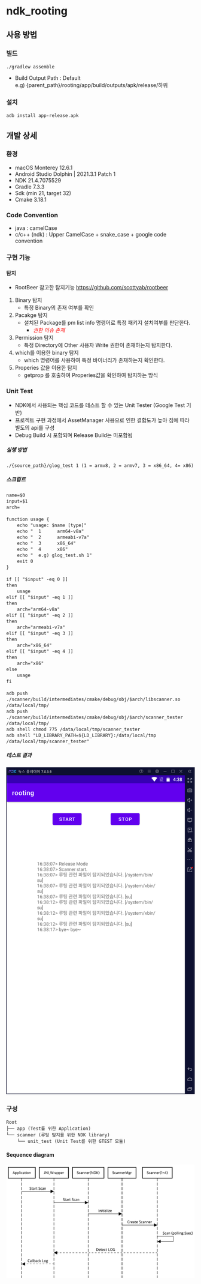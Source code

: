 # ndk_rooting
## 사용 방법
### 빌드
```
./gradlew assemble
```
* Build Output Path : Default<br> e.g) {parent_path}/rooting/app/build/outputs/apk/release/하위

### 설치
```
adb install app-release.apk
```

## 개발 상세
### 환경
* macOS Monterey 12.6.1
* Android Studio Dolphin | 2021.3.1 Patch 1
* NDK 21.4.7075529
* Gradle 7.3.3
* Sdk (min 21, target 32)
* Cmake 3.18.1

### Code Convention
* java : camelCase
* c/c++ (ndk) : Upper CamelCase + snake_case + google code convention

### 구현 기능
#### 탐지
* RootBeer 참고한 탐지기능 https://github.com/scottyab/rootbeer
1. Binary 탐지
	- 특정 Binary의 존재 여부를 확인
2. Pacakge 탐지
	- 설치된 Package를 pm list info 명령어로 특정 패키지 설치여부를 판단한다.
		- <span style="color:red;"> *권한 이슈 존재*</span>
3. Permission 탐지
	- 특정 Directory에 Other 사용자 Write 권한이 존재하는지 탐지한다.
4. which를 이용한 binary 탐지
	- which 명령어를 사용하여 특정 바이너리가 존재하는지 확인한다.
5. Properies 값을 이용한 탐지
	- getprop 를 호출하여 Properies값을 확인하여 탐지하는 방식

### Unit Test
* NDK에서 사용되는 핵심 코드를 테스트 할 수 있는 Unit Tester (Google Test 기반)
* 프로젝트 구현 과정에서 AssetManager 사용으로 인한 결합도가 높아 짐에 따라 별도의 api를 구성
* Debug Build 시 포함되며 Release Build는 미포함됨

##### 실행 방법
```
./{source_path}/glog_test 1 (1 = armv8, 2 = armv7, 3 = x86_64, 4= x86)
```

##### 스크립트
```
name=$0
input=$1
arch=

function usage {
    echo "usage: $name [type]"
    echo "  1      arm64-v8a"
    echo "  2      armeabi-v7a"
    echo "  3      x86_64"
    echo "  4      x86"
    echo "  e.g) glog_test.sh 1"
    exit 0
}

if [[ "$input" -eq 0 ]]
then
    usage
elif [[ "$input" -eq 1 ]]
then
    arch="arm64-v8a"
elif [[ "$input" -eq 2 ]]
then
    arch="armeabi-v7a"
elif [[ "$input" -eq 3 ]]
then
    arch="x86_64"
elif [[ "$input" -eq 4 ]]
then
    arch="x86"
else
    usage
fi

adb push ./scanner/build/intermediates/cmake/debug/obj/$arch/libscanner.so /data/local/tmp/
adb push ./scanner/build/intermediates/cmake/debug/obj/$arch/scanner_tester /data/local/tmp/
adb shell chmod 775 /data/local/tmp/scanner_tester
adb shell "LD_LIBRARY_PATH=${LD_LIBRARY}:/data/local/tmp /data/local/tmp/scanner_tester"
```

##### 테스트 결과
![test](./test_nox.png)

### 구성

```
Root
├── app (Test를 위한 Application)
└── scanner (루팅 탐지를 위한 NDK library)
	└── unit_test (Unit Test를 위한 GTEST 모듈)
```

#### Sequence diagram
![seq](./seq_dia.png)
